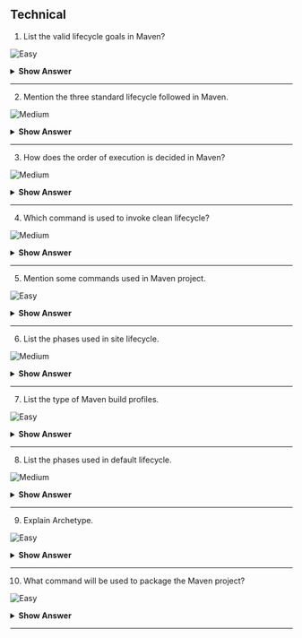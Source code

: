 ## Technical

1.  List the valid lifecycle goals in Maven?

![Easy](https://github.com/revaturelabs/interviewquestions/blob/dev/ComplexityTags/simple%20(2).svg)

<details><summary><b> Show Answer </b></summary>

Here are some of the most important phases in the default build lifecycle:
 
  >- `validate`: check if all information necessary for the build is available
  >- `compile`: compile the source code
  >- `test-compile`: compile the test source code
  >- `test`: run unit tests
  >- `package`: package compiled source code into the distributable format (jar, war, …)
  >- `integration-test`: process and deploy the package if needed to run integration tests
  >- `install`: install the package to a local repository
  >- `deploy`: copy the package to the remote repository

</details>

---

2. Mention the three standard lifecycle followed in Maven.

![Medium](https://github.com/revaturelabs/interviewquestions/blob/dev/ComplexityTags/Medium%20(2).svg)

<details><summary><b> Show Answer</b></summary>

>- Clean
>- Default(or build)
>- Site

</details>

---

3. How does the order of execution is decided in Maven?

![Medium](https://github.com/revaturelabs/interviewquestions/blob/dev/ComplexityTags/Medium%20(2).svg)

<details><summary><b> Show Answer</b></summary>

>- It depends on the order of which goals and phases invoked.
>- Here clean and package are arguments of build phase , others are termed ad goals.
>- **Example** : ` mvn clean dependency:copy-dependencies package`.
>- Clean will be executed first then dependency and finally package will be executed.

</details>

---

4. Which command is used to invoke clean lifecycle?

![Medium](https://github.com/revaturelabs/interviewquestions/blob/dev/ComplexityTags/Medium%20(2).svg)

<details><summary><b> Show Answer</b></summary>
 
 <blockquote>

- Clean lifecycle can be executed by running the command `mvn post-clean`.
- Which can be of following phases
    - `pre - clean`
    - `clean`
    - `post - clean`
  
 </blockquote>

</details>

---

5. Mention some commands used in Maven project.

![Easy](https://github.com/revaturelabs/interviewquestions/blob/dev/ComplexityTags/simple%20(2).svg)

<details><summary><b> Show Answer</b></summary>

>- `mvn compile`: used to compile the project’s source code.
>- `mvn clean`: used to clean or remove all previous-build files generated.
>- `mvn test`:used to run project testing steps.
>- `mvn test-compile`:used to compile the code from the test source.
>- `mvn install`:used to deploy the packaged WAR/JAR files storing them as classes in the local repository.
>- `mvn package`:used to create packages or a project WAR or JAR file to be able to use a distributable format.
>- `mvn deploy`:used after compilation, running project tests and project building.

</details>

---

6. List the phases used in site lifecycle.

![Medium](https://github.com/revaturelabs/interviewquestions/blob/dev/ComplexityTags/Medium%20(2).svg)

<details><summary><b> Show Answer</b></summary>

>- `Pre site`:process before generating the actual project site;
>- `Site`: generate the site document of the project;
>- `Post site`:the process required to complete site generation;
>- `Site deploy` :deploy the generated site documents to the specified web server.

</details>

---

7. List the type of Maven build profiles.

![Easy](https://github.com/revaturelabs/interviewquestions/blob/dev/ComplexityTags/simple%20(2).svg)

<details><summary><b> Show Answer</b></summary>
 
 <blockquote>

- `Per-User`:described in Maven settings.xml file.
- `Per Project`:described in pom.xml of the project.
- `Global`:described in the global Maven settings.xml file.
  
   </blockquote>

</details>

---

8. List the phases used in default lifecycle.

![Medium](https://github.com/revaturelabs/interviewquestions/blob/dev/ComplexityTags/Medium%20(2).svg)

<details><summary><b> Show Answer</b></summary>

>- Setup 
>- Compilation 
>- Testing
>- Packaging 
>- Integration Test 
>- Release

</details>

---

9. Explain Archetype.

![Easy](https://github.com/revaturelabs/interviewquestions/blob/dev/ComplexityTags/simple%20(2).svg)

<details><summary><b> Show Answer</b></summary>

>- It is a Maven plugin used to create a project structure as per its template.
>- This command is used ` mvn archetype:generate ` to create a new project based on Archetype.

</details>

---

10. What command will be used to package the Maven project?

![Easy](https://github.com/revaturelabs/interviewquestions/blob/dev/ComplexityTags/simple%20(2).svg)

<details><summary><b> Show Answer</b></summary>
 
>- `mvn - package` is used to package the project.

</details>

---

